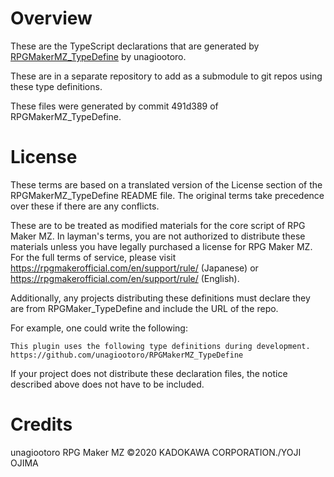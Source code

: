# Overview
These are the TypeScript declarations that are generated by [RPGMakerMZ_TypeDefine](https://github.com/unagiootoro/RPGMakerMZ_TypeDefine) by unagiootoro.

These are in a separate repository to add as a submodule to git repos using these type definitions.

These files were generated by commit 491d389 of RPGMakerMZ_TypeDefine.

# License
These terms are based on a translated version of the License section of the RPGMakerMZ_TypeDefine README file. 
The original terms take precedence over these if there are any conflicts.

These are to be treated as modified materials for the core script of RPG Maker MZ.
In layman's terms, you are not authorized to distribute these materials unless you have legally purchased a license for RPG Maker MZ.
For the full terms of service, please visit https://rpgmakerofficial.com/en/support/rule/ (Japanese) or https://rpgmakerofficial.com/en/support/rule/ (English).

Additionally, any projects distributing these definitions must declare they are from RPGMaker_TypeDefine and include the URL of the repo.

For example, one could write the following:
```
This plugin uses the following type definitions during development.
https://github.com/unagiootoro/RPGMakerMZ_TypeDefine 
```

If your project does not distribute these declaration files, the notice described above does not have to be included.

# Credits
unagiootoro
RPG Maker MZ
©2020 KADOKAWA CORPORATION./YOJI OJIMA 
